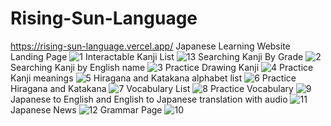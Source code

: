 # Rising-Sun-Language
https://rising-sun-language.vercel.app/
Japanese Learning Website
Landing Page
![1](https://github.com/Mbar1s/Rising-Sun-Language/assets/108489416/f61af5e6-e78c-493f-b7f6-64590379b5bf)
Interactable Kanji List
![13](https://github.com/Mbar1s/Rising-Sun-Language/assets/108489416/c35a35c7-6fc3-4ffd-af62-7c063e575803)
Searching Kanji By Grade
![2](https://github.com/Mbar1s/Rising-Sun-Language/assets/108489416/8521d82e-40fc-4417-99eb-a566429ded9a)
Searching Kanji by English name
![3](https://github.com/Mbar1s/Rising-Sun-Language/assets/108489416/eca3b7c1-3c6c-4a84-a9f6-cd0278798511)
Practice Drawing Kanji
![4](https://github.com/Mbar1s/Rising-Sun-Language/assets/108489416/e59a8a80-325b-432b-a53f-5412989d26f4)
Practice Kanji meanings
![5](https://github.com/Mbar1s/Rising-Sun-Language/assets/108489416/713ad9d4-e1bd-4238-87a0-f296398a9ce6)
Hiragana and Katakana alphabet list
![6](https://github.com/Mbar1s/Rising-Sun-Language/assets/108489416/f8c0455d-b6f1-4e03-942e-0429ed3989f2)
Practice Hiragana and Katakana
![7](https://github.com/Mbar1s/Rising-Sun-Language/assets/108489416/739cbde9-00da-4833-8b4a-b4dede6b3a1b)
Vocabulary List
![8](https://github.com/Mbar1s/Rising-Sun-Language/assets/108489416/82ce8ce8-ebbd-4dad-bdb3-6c1445b1f944)
Practice Vocabulary
![9](https://github.com/Mbar1s/Rising-Sun-Language/assets/108489416/aed7cb40-912e-46be-9215-50749beeea21)
Japanese to English and English to Japanese translation with audio
![11](https://github.com/Mbar1s/Rising-Sun-Language/assets/108489416/dfa04536-0beb-41cb-9118-b635335cdfe9)
Japanese News
![12](https://github.com/Mbar1s/Rising-Sun-Language/assets/108489416/a556260c-d497-450d-b668-3b99552f2de7)
Grammar Page
![10](https://github.com/Mbar1s/Rising-Sun-Language/assets/108489416/a6d3e36b-4879-4ce3-bfc4-f67e8d3e1f25)
